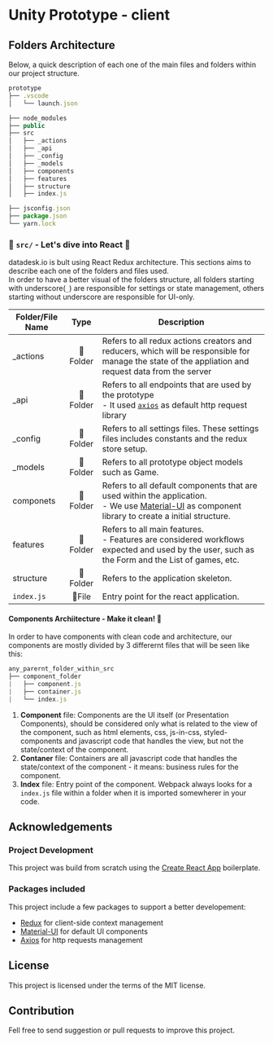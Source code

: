 # Unity Prototype - client
## Folders Architecture
Below, a quick description of each one of the main files and folders within our project structure.

```js
prototype
├── .vscode
│   └── launch.json

├── node_modules
├── public
├── src
│   ├── _actions
│   ├── _api
│   ├── _config
│   ├── _models
│   ├── components
│   ├── features
│   ├── structure
│   ├── index.js

├── jsconfig.json
├── package.json
└── yarn.lock
```


### :open_file_folder: `src/` - Let's dive into React :rocket:
datadesk.io is bult using React Redux architecture. This sections aims to describe each one of the folders and files used.
<br/>In order to have a better visual of the folders structure, all folders starting with underscore(`_`) are responsible for settings or state management, others starting without underscore are responsible for UI-only.

| Folder/File Name     |     Type                 | Description 
|       ---            |    :---:                 |      ---    
| _actions             | :open_file_folder:Folder | Refers to all redux actions creators and reducers, which will be responsible for manage the state of the appliation and request data from the server
| _api             | :open_file_folder:Folder | Refers to all endpoints that are used by the prototype<br/>- It used [`axios`](https://github.com/axios/axios) as default http request library
| _config             | :open_file_folder:Folder | Refers to all settings files. These settings files includes constants and the redux store setup.
| _models             | :open_file_folder:Folder | Refers to all prototype object models such as Game.
| componets     | :open_file_folder:Folder | Refers to all default components that are used within the application.<br/>- We use [Material-UI](https://material-ui.com/) as component library to create a initial structure. 
| features              | :open_file_folder:Folder | Refers to all main features.<br/>- Features are considered workflows expected and used by the user, such as the Form and the List of games, etc.
| structure             | :open_file_folder:Folder | Refers to the application skeleton.
|`index.js`             | :page_facing_up:File     | Entry point for the react application.


#### Components Archiitecture - Make it clean! :triangular_ruler:
In order to have components with clean code and architecture, our components are mostly divided by 3 differernt files that will be seen like this:

```js
any_parernt_folder_within_src
├── component_folder
|   ├── component.js
|   ├── container.js
|   └── index.js
```

1. **Component** file: Components are the UI itself (or Presentation Components), should be considered only what is related to the view of the component, such as html elements, css, js-in-css, styled-components and javascript code that handles the view, but not the state/context of the component.
2. **Contaner** file: Containers are all javascript code that handles the state/context of the component - it means: business rules for the component.
3. **Index** file: Entry point of the component. Webpack always looks for a `index.js` file within a folder when it is imported somewherer in your code.


## Acknowledgements
### Project Development
This project was build from scratch using the [Create React App](https://github.com/facebook/create-react-app) boilerplate.

### Packages included
This project include a few packages to support a better developement:
  * [Redux](https://redux.js.org) for client-side context management
  * [Material-UI](https://material-ui.com/) for default UI components
  * [Axios](https://github.com/axios/axios) for http requests management

## License 
This project is licensed under the terms of the MIT license.

## Contribution
Fell free to send suggestion or pull requests to improve this project.
